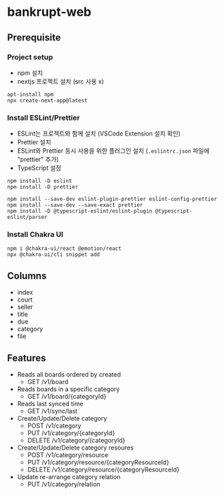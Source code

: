 # bankrupt-web

## Prerequisite
### Project setup
- npm 설치
- nextjs 프로젝트 설치 (src 사용 x)
```
apt-install npm
npx create-next-app@latest
```
### Install ESLint/Prettier
- ESLint는 프로젝트와 함께 설치 (VSCode Extension 설치 확인)
- Prettier 설치
- ESLint와 Prettier 동시 사용을 위한 플러그인 설치 (`.eslintrc.json` 파일에 "prettier" 추가)
- TypeScript 설정
```
npm install -D eslint
npm install -D prettier

npm install --save-dev eslint-plugin-prettier eslint-config-prettier
npm install --save-dev --save-exact prettier
npm install -D @typescript-eslint/eslint-plugin @typescript-eslint/parser
```
### Install Chakra UI
```
npm i @chakra-ui/react @emotion/react
npx @chakra-ui/cli snippet add
```

## Columns
- index
- court
- seller
- title
- due
- category
- file

## Features
- Reads all boards ordered by created
  - GET /v1/board
- Reads boards in a specific category
  - GET /v1/board/{categoryId}
- Reads last synced time
  - GET /v1/sync/last
- Create/Update/Delete category
  - POST /v1/category
  - PUT /v1/category/{categoryId}
  - DELETE /v1/category/{categoryId}
- Create/Update/Delete category resoures
  - POST /v1/category/resource
  - PUT /v1/category/resource/{categoryResourceId}
  - DELETE /v1/category/resource/{categoryResourceId}
- Update re-arrange category relation
  - PUT /v1/category/relation
